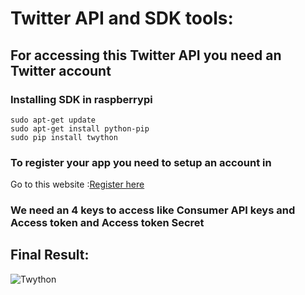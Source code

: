 # Twitter API and SDK tools:

## For accessing this Twitter API you need an Twitter account

### Installing SDK in raspberrypi

```
sudo apt-get update
sudo apt-get install python-pip
sudo pip install twython
````
### To register your app you need to setup an account in
Go to this website :[Register here](https://developer.twitter.com/en/apps)

### We need an 4 keys to access like Consumer API keys and Access token and Access token Secret

## Final Result:
![Twython](https://github.com/NirmalKnock/images/blob/master/twit.jpg)




